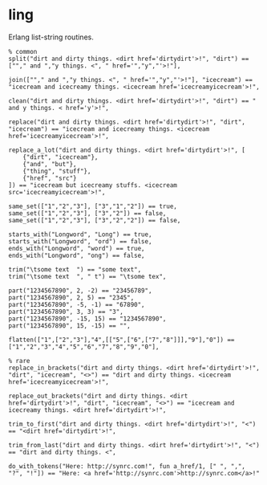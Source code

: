 ling
====

Erlang list-string routines.

    % common
    split("dirt and dirty things. <dirt href='dirtydirt'>!", "dirt") == [""," and ","y things. <", " href='","y","'>!"],

    join([""," and ","y things. <", " href='","y","'>!"], "icecream") == "icecream and icecreamy things. <icecream href='icecreamyicecream'>!",

    clean("dirt and dirty things. <dirt href='dirtydirt'>!", "dirt") == " and y things. < href='y'>!",

    replace("dirt and dirty things. <dirt href='dirtydirt'>!", "dirt", "icecream") == "icecream and icecreamy things. <icecream href='icecreamyicecream'>!",

    replace_a_lot("dirt and dirty things. <dirt href='dirtydirt'>!", [
        {"dirt", "icecream"},
        {"and", "but"},
        {"thing", "stuff"},
        {"href", "src"}
    ]) == "icecream but icecreamy stuffs. <icecream src='icecreamyicecream'>!",
        
    same_set(["1","2","3"], ["3","1","2"]) == true,
    same_set(["1","2","3"], ["3","2"]) == false,
    same_set(["1","2","3"], ["3","2","2"]) == false,

    starts_with("Longword", "Long") == true,
    starts_with("Longword", "ord") == false,
    ends_with("Longword", "word") == true,
    ends_with("Longword", "ong") == false,

    trim("\tsome text  ") == "some text",
    trim("\tsome text  ", " t") == "\tsome tex",

    part("1234567890", 2, -2) == "23456789",
    part("1234567890", 2, 5) == "2345",
    part("1234567890", -5, -1) == "67890",
    part("1234567890", 3, 3) == "3",
    part("1234567890", -15, 15) == "1234567890",
    part("1234567890", 15, -15) == "",

    flatten(["1",["2","3"],"4",[["5",["6",["7","8"]]],"9"],"0"]) == ["1","2","3","4","5","6","7","8","9","0"],

    % rare
    replace_in_brackets("dirt and dirty things. <dirt href='dirtydirt'>!", "dirt", "icecream", "<>") == "dirt and dirty things. <icecream href='icecreamyicecream'>!",

    replace_out_brackets("dirt and dirty things. <dirt href='dirtydirt'>!", "dirt", "icecream", "<>") == "icecream and icecreamy things. <dirt href='dirtydirt'>!",

    trim_to_first("dirt and dirty things. <dirt href='dirtydirt'>!", "<") == "<dirt href='dirtydirt'>!",

    trim_from_last("dirt and dirty things. <dirt href='dirtydirt'>!", "<") == "dirt and dirty things. <",
 
    do_with_tokens("Here: http://synrc.com!", fun a_href/1, [" ", ",", "?", "!"]) == "Here: <a href='http://synrc.com'>http://synrc.com</a>!"
